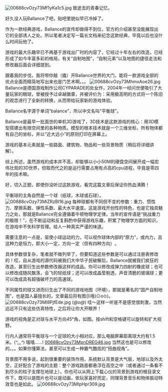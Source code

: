 ![00688cvOzy73Mf1yKa1c5.jpg](http://upload-images.jianshu.io/upload_images/8974305-f1a5d2cab2cfe08c.jpg?imageMogr2/auto-orient/strip%7CimageView2/2/w/1240)
致逝去的青春记忆。

好久没人玩Ballance了吧，贴吧里貌似早已冷掉了。

作为一款经典游戏，Ballance的宣传却做得不到位，官方的介绍甚至没能展现出它的全部诱人之处。所以笔者决定写一篇长文档来纪念这款经典，毕竟以后也没什么时间玩他了。​

游戏的最大乐趣早已不再基于游戏出厂时​的内容了，它经过十年左右的改造，已经形成了如今丰富多彩的格局，有关“自制地图”，“自制元素”以及地图的捷径走法和修改器后面会详细提到。

​跟着我的步伐，我将带你敲（撬）开Ballance世界的大门，能将一款游戏全部的优点全面而精简地写出来也是门艺术啊。。。
![00688cvOzy73MhmxAoe26.jpg](http://upload-images.jianshu.io/upload_images/8974305-0e6867246bd26a34.jpg?imageMogr2/auto-orient/strip%7CimageView2/2/w/1240)
Ballance是德国游戏制作公司CYPARADE的处女作，2004年一经问世便吸引了大量玩家的眼球，曾被授予过卓越徽章，并被评价为：采用极高明的方式将一个陈旧的观念进行了全新的转换，从而带给玩家新的游戏体验。

Ballance名字源于单词“balance”，所以中文名叫“平衡球”。​

Ballance是最早一批面世的单机3D游戏了，3D技术是这款游戏的核心：用3D模型搭建出有限空间里的各种物质。模型的根本技术就是一个三维坐标，所有物体都有自己的坐标，并以“近大远小”的原则打印在屏幕上。

游戏的基本元素就是一些路面、建筑物、物品和一些背景物质（稍后将详细讲解）。

综上所述，虽然游戏的成本并不高​，却能够以小小50M的硬盘空间展开成一幅宏伟壮观的3D世界，但取而代之的是运行需要占用有点高的cpu进程，毕竟是零四年的技术嘛。

好，切入正题，即使你没听过这款游戏，看完这篇文章后保证你热血沸腾！

​平衡球的主角自然是一个球（纸球，木球或石球）。
![00688cvOzy73MiZRzBI16.jpg](http://upload-images.jianshu.io/upload_images/8974305-07e2dab8cc64af2e.jpg?imageMogr2/auto-orient/strip%7CimageView2/2/w/1240)
每种球都有不同但不变的参数：重力、惯性力、摩擦系数、弹性系数、最大水平速度。这是游戏开创性的特色，也是它独具魅力之处，那就是Ballance完全遵循着牛顿物理学定律。当年的宣传语是“挑战重力的极限！”，在不断运动和反复斟酌中获得游戏乐趣，积累了物理学方面的知识，在游戏中不失科学哲理。给人一种真实严谨的味道。​

需要注意的一点是，驱使小球运动的力，可以视作球体内部的“原力”，或内力，且这种力是恒力，即大小一定，方向一定（但有四种方向）​。

具体参数很复杂，笔者就不做列举了，但要知道这些参数是可以通过注册表修改的！哎，自从游戏的源代码被我们大中华子民破解后，Ballance就被我们疯狂的改造，甚至衍生出参数修改器这样的成品。你可以修改成弹力四射的橡皮球；也可以修改成随风飘荡，会飞的轻纸球；还可以改成晶莹剔透，声音清脆的玻璃球；更可以改成具有超强破坏力的高速球。​

不同属性的球又进而衍生出了不同的游戏地图（环境），那就是著名的“国产自制地图”，也是国人最擅长的，文章最后将有图示哦(⊙o⊙)。
![00688cvOzy73Ml8PjfEde.jpg](http://upload-images.jianshu.io/upload_images/8974305-b0f2a8aa0e63090f.jpg?imageMogr2/auto-orient/strip%7CimageView2/2/w/1240)
(*@ο@*)
哇～这样一听是不是感觉很刺激​，当然远远不只有这些仿真特性，之后将让你大开眼界！

游戏的视角是正对球与水平方向45°角，如图。按shift和空格键可以旋转和扩大视野。

​行内人通常将平衡球与一个足球的大小相对应，那么电脑屏幕距离球大约有1.5米。(*^__^*)
嘻嘻……!
[00688cvOzy73MpnDREG46.jpg](http://upload-images.jianshu.io/upload_images/8974305-c02f6f658f650d40.jpg?imageMogr2/auto-orient/strip%7CimageView2/2/w/1240)
当然这也是可以修改的。。。如果你懂算法，甚至可以生成一种霸气酷炫的“扭曲视角”。

背景图不用多说，起到很重要的装饰作用，系统默认背景是大气层，地球以及外太空，正好配合了游戏的主题：整个游戏路面都悬浮在高空之中（或者通过一条看不到尽头的柱子支撑在地球上）。​你也可以从网上下载心仪的背景到游戏的根目录文件下，既可以是图片也可以是动画，依玩家喜好而定，同理背景音乐和物体振动特效音也是如此。
![00688cvOzy73MlpHpr309.jpg](http://upload-images.jianshu.io/upload_images/8974305-cc2baad73c3c5bc6.jpg?imageMogr2/auto-orient/strip%7CimageView2/2/w/1240)
